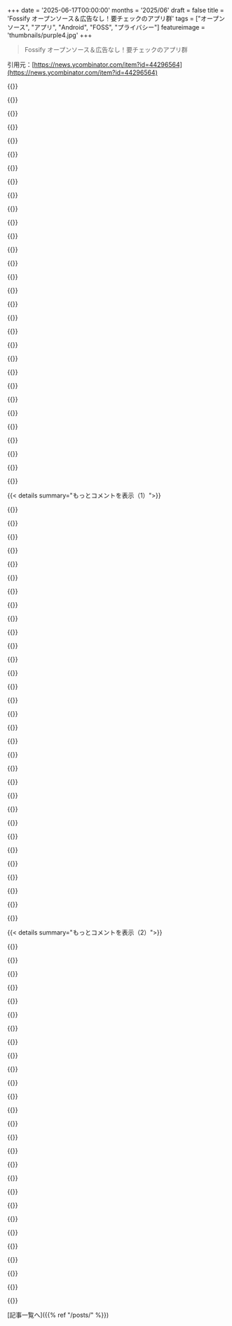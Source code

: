 +++
date = '2025-06-17T00:00:00'
months = '2025/06'
draft = false
title = 'Fossify オープンソース＆広告なし！要チェックのアプリ群'
tags = ["オープンソース", "アプリ", "Android", "FOSS", "プライバシー"]
featureimage = 'thumbnails/purple4.jpg'
+++

> Fossify オープンソース＆広告なし！要チェックのアプリ群

引用元：[https://news.ycombinator.com/item?id=44296564](https://news.ycombinator.com/item?id=44296564)




{{<matomeQuote body="次に来る人たちのために少しだけ補足ね、これらはSimple Mobile ToolsっていうコレクションがZipoAppsに売却されたときにフォークされたAndroidアプリ群だよ。" userName="kej" createdAt="2025/06/17 09:39:33" color="">}}




{{<matomeQuote body="Simple Mobile Toolsのアプリをたくさん使ってたんだけど、買収騒動の時にFossifyのフォーク版に移行したんだ。ZipooAppsに買収された後のSimple Mobile Toolsの状況を確認しに戻ってみたら [1]、もう悲惨だったよ。買収前よりずっとたくさんの権限が必要になってて、トラッカーや広告、それに詐欺みたいな週額サブスクまであるんだ。使ってたGPLライセンスにも違反してる可能性が高いね、Play Storeのアプリは明らかに更新されてるのに、GitHub [2] は全然更新されてないから。他の方法でソースコードを配布してるとは到底思えないし。<br>1: https://play.google.com/store/apps/dev?id=821434617619498026...<br>2: https://github.com/SimpleMobileTools" userName="agile-gift0262" createdAt="2025/06/17 10:32:33" color="#ff5733">}}




{{<matomeQuote body="週額サブスクだって！？" userName="squigz" createdAt="2025/06/17 13:21:06" color="">}}




{{<matomeQuote body="調べてみたらさ、フラッシュライトアプリのレビューによると、週額サブスクは広告を消すのに14.99ドルだって。フラッシュライトだよ？" userName="kej" createdAt="2025/06/17 16:15:03" color="#785bff">}}




{{<matomeQuote body="正気の沙汰じゃないね、面白すぎて笑えるくらい。月に60ドルもフラッシュライトアプリに払うやつは、まあ、それにふさわしいっていうか。ほとんどね。ほとんどだけど。" userName="emaro" createdAt="2025/06/17 16:33:07" color="">}}




{{<matomeQuote body="ダークパターンとか無料トライアルで騙して、購読してることやすごい値段に気づかせないようにしてるんだろうなって思うよ。" userName="agile-gift0262" createdAt="2025/06/17 19:35:30" color="">}}




{{<matomeQuote body="フォーク版に切り替えた後って、何かセットアップ必要だった？Simple Mobile Toolsアプリで結構設定をいじってきたから、もし移行したらいくつか見落としちゃいそうなんだよね。" userName="extraduder_ire" createdAt="2025/06/18 05:32:40" color="">}}




{{<matomeQuote body="別の名前の新しいアプリだから、エクスポート／インポート機能がないと既存の設定にはアクセスできないと思うよ。でもSimple Mobile Toolsのアプリはもう事実上マルウェアだから、どっちみち切り替えるべきだね。" userName="em-bee" createdAt="2025/06/18 06:04:51" color="">}}




{{<matomeQuote body="ずっとF-Droidから使ってたから、アップデートが来なくなったことしか気づかなかったな。" userName="extraduder_ire" createdAt="2025/06/19 17:28:57" color="">}}




{{<matomeQuote body="Goodwyに乗り換えたよ。基本的な機能の多くが有料になってるから完璧じゃないけど、ちゃんと使えるし、テーマもMaterialデザインで今っぽくて悪くない感じだよ。" userName="raaron773" createdAt="2025/06/17 11:01:55" color="#ff5733">}}




{{<matomeQuote body="ありがとね。Simple Mobile GalleryがFdroidから消えちゃって更新できてなかったんだ。これに移行したよ。でもレコーダーアプリはマジで使えないね、残念。" userName="77pt77" createdAt="2025/06/17 16:11:59" color="">}}




{{<matomeQuote body="わかるわー。他のアプリ（カレンダーとか）に比べてレコーダーがひどかったのは驚きだった。録音は小さいし、なんか不安定みたい。幸い、Fdroidには他に使える選択肢があるけど。" userName="jimjimwii" createdAt="2025/06/18 08:15:49" color="#785bff">}}




{{<matomeQuote body="何かおすすめある？opus形式で低ビットレート、バックグラウンドで動くのが欲しいんだけど、Fdroidだと全然いいの見つからなくてさ。" userName="77pt77" createdAt="2025/06/20 00:04:18" color="">}}




{{<matomeQuote body="俺もこれ使ってて気に入ってるよ。ただ、ダイヤラーで緊急電話（ドイツの112とか）かけるときに注意点があってさ。アプリの画面上は何の反応もなくて、電話失敗したみたいに見えるんだけど、実際にはちゃんと繋がるんだ。これはAndroidシステムの下層で処理されるから、ダイヤラーの画面にも通話履歴にも表示されないみたい。" userName="solstice" createdAt="2025/06/17 12:58:19" color="#45d325">}}




{{<matomeQuote body="車で事故った後、911に電話したらスマホがクラッシュしたのが原因で、Androidのroot化とかカスタムROMとかいじるのやめたんだよね。電話は「ちゃんと動く」（Just Work™）必要性があるから！" userName="komali2" createdAt="2025/06/17 13:25:42" color="">}}




{{<matomeQuote body="俺がそういうことやる理由はまさに、デバイスが買ったままじゃ「ちゃんと動かない」からなんだよ。もし十分機能するなら、そんなハックは不要でしょ。できないから手を出すんだよ。まあ、そのせいで今回みたいなことが起きるトレードオフはあるみたいだけどね。これは望ましい状態じゃないけど、デバイスの機能を意図的に制限してるメーカーのせいだと思ってる。" userName="justinrubek" createdAt="2025/06/17 14:22:45" color="">}}




{{<matomeQuote body="数年前のGoogle Pixelで実際にあったんだよ。ここに記事があるよ:<br>https://www.vice.com/en/article/google-pixel-bug-prevented-u..." userName="senkora" createdAt="2025/06/17 14:58:00" color="#ff33a1">}}




{{<matomeQuote body="VoLTE（Voice over LTE）の問題だったっていうコメントを読んだ覚えがあるな。VoLTE全般が結構複雑みたいで、電話とキャリアの両方の設定が必要なんだよね。確か、こういう問題を防ぐために標準化を進めてたはず。" userName="Tijdreiziger" createdAt="2025/06/17 15:08:25" color="#ff33a1">}}




{{<matomeQuote body="素人が実際のオペレーターに繋がずに緊急通報サービスを簡単にテストできる方法があればいいのにね。<br>例えば、911と同じ手順を踏んだけど、自動応答で成功メッセージが出て切れる別の3桁番号とか。" userName="superb_dev" createdAt="2025/06/17 17:05:18" color="">}}




{{<matomeQuote body="実はそれ、あるんだよ。<br>予約する必要があるんだけどね。<br>自宅のVOIP電話でやろうと思ってたんだ。<br>“テストコールで、地元の911サービスが911コールを受けられるか、正しい位置情報を持ってるか確認できるよ。<br>テストコールは、地元の911コールセンターに非緊急用電話番号で連絡して予約できるんだ。”<br>https://www.911.gov/calling-911/frequently-asked-questions/" userName="sudobash1" createdAt="2025/06/17 17:12:40" color="#ff5c5c">}}




{{<matomeQuote body="え、それすごくいいね！<br>もしまたvoipを触ることがあったら、これ絶対覚えとこ。" userName="superb_dev" createdAt="2025/06/17 21:42:57" color="">}}




{{<matomeQuote body="昔DivestOSっていうプロジェクトを開発してた時、この理由で毎月911にテストコールしようとしてたんだ。<br>1回だけ、特定の通話が壊れるアップデート出しちゃったけど、24時間以内に全デバイスで直したよ。" userName="SubzeroCarnage" createdAt="2025/06/17 17:21:32" color="">}}




{{<matomeQuote body="Androidは知らないけど、iOSは911の間に色々未公開の挙動をするみたいだよ。<br>例えば位置情報オフなのに、911保留中に撮った写真にフル位置情報が付いてたとか。<br>生命がかかってる状況だし、多分全アプリが正確な位置情報を受け取れるんだろうね。<br>ネットとかVPN、マイクとかも影響してると思う。" userName="m463" createdAt="2025/06/17 18:34:22" color="#ff33a1">}}




{{<matomeQuote body="心配いらないよ、Stock Pixel電話でもそれは起きるから。<br>Androidのエコシステムで信頼性を本当に気にしてる人なんていないんだ。" userName="creshal" createdAt="2025/06/17 16:30:26" color="">}}




{{<matomeQuote body="うわ、それ最悪だね。<br>最後の文章、すごくよく分かるよ。" userName="solstice" createdAt="2025/06/17 14:40:13" color="">}}




{{<matomeQuote body="イライラするほど賢いアプリだよ、古いのが売られる前に使ってたけど今はこれ使ってる。<br>他の用途でもこんなアプリセットがあればいいのにね。<br>Playストアで手に入るクソみたいな（マジで）アプリの大多数は、ほぼマルウェアだけど間違いなくスパイウェアだよ。" userName="account-5" createdAt="2025/06/17 09:59:52" color="#38d3d3">}}




{{<matomeQuote body="Playストアで良い、正直なアプリを見つけるのはほぼ不可能になったね。<br>全部広告、課金、スパイウェアまみれで、必要以上の権限を要求してくるし。<br>GoogleはPlayストアとの縁を切るのを、どんどん魅力的にしてるよ。<br>まあ、まだいくつか欲しいものはあるんだけどね。" userName="mcv" createdAt="2025/06/17 13:08:29" color="#ff33a1">}}




{{<matomeQuote body="＞まだいくつか欲しいものはあるんだけどね<br>それならこれをチェックしてみて：<br>https://f-droid.org/en/packages/com.aurora.store/<br>https://gitlab.com/AuroraOSS/AuroraStore" userName="genpfault" createdAt="2025/06/17 13:18:00" color="#ff5c5c">}}




{{<matomeQuote body="有料アプリはダウンロードもアップデートもできないみたいだよ。" userName="Tijdreiziger" createdAt="2025/06/17 15:10:32" color="">}}




{{<matomeQuote body="Play Storeみたいに、どうにか差分アップデートできるようになるといいんだけどな。" userName="sudahtigabulan" createdAt="2025/06/18 04:03:03" color="">}}




{{< details summary="もっとコメントを表示（1）">}}

{{<matomeQuote body="Netguardっていうファイアウォールアプリを試してみてよ。すごい便利なファイアウォールだよ。ほとんどのアプリのネットワーク接続を制限するのに使ってる。Wi-Fiの時はOKでもローミング中はダメとか、Netguardなら分けられるんだ。接続先をチェックして特定のターゲットだけ無効にすることもできるよ。ちなみに、満足してる有料ユーザーです。" userName="jcynix" createdAt="2025/06/17 15:04:04" color="#785bff">}}




{{<matomeQuote body="NetguardをVPN（WireGuard使ってる）と組み合わせて動かす方法ある？Mullvadのクライアントだと、Netguardと同時に起動できないんだよね。" userName="Paradigm2020" createdAt="2025/06/17 16:16:08" color="">}}




{{<matomeQuote body="Mullvadのクライアントじゃなくて、wg-quickみたいな一般的なWireGuardクライアントを使ってみるといいかもね。MullvadのウェブサイトでWireGuardの設定ファイルを作れるよ。" userName="dongcarl" createdAt="2025/06/17 16:33:22" color="">}}




{{<matomeQuote body="Play Storeで良いアプリを探すのはほぼ無理になったよね。ストアに載せるのは手間だし、儲けにならない開発者はデータ売って稼ぐ開発者ほど頑張れないのは当然だよ。データ売る方が、手間をかける価値のあるお金になるのかもしれないしね。" userName="dspillett" createdAt="2025/06/17 18:00:21" color="">}}




{{<matomeQuote body="僕はAurora Storeで広告とトラッカーをフィルタリングして使ってるよ。" userName="n_plus_1_acc" createdAt="2025/06/17 13:19:18" color="">}}




{{<matomeQuote body="Fossifyアプリをいくつか使ってるよ。電卓が超お気に入り。長さとか面積とか温度とかの計算もできるんだ。ギャラリーアプリは名前変更とかちゃんと削除できるのが最高。EXIFデータも簡単に消せるしね。カレンダーは全然邪魔にならなくて、植物の水やりスケジュール管理に使ってるんだ。メッセージとボイスレコーダーもシンプルで使いやすい。どれも権限が最小限なのが本当に良い！広告なし、トラッキングなし、データ収集なしだよ！" userName="reify" createdAt="2025/06/17 09:34:55" color="#ff33a1">}}




{{<matomeQuote body="連絡先権限で他のアプリに情報が漏れないで保存できるって知って、彼らの連絡帳アプリに乗り換えたんだ。（連絡先ごとに保存先を選べるし、デフォルト設定もできるよ）" userName="extraduder_ire" createdAt="2025/06/18 05:35:45" color="#ff5c5c">}}




{{<matomeQuote body="へぇ、知らなかったな、面白いね。オプションが3つあるんだ。「端末」、「電話ストレージ」、そして「他のアプリに見えない電話ストレージ」だって。最後のを選べば、Fossifyアプリ以外には連絡先が表示されないんだね。" userName="em-bee" createdAt="2025/06/18 13:24:57" color="">}}




{{<matomeQuote body="Fossifyのギャラリーとメッセージアプリ、めっちゃ良いよ！完璧！ランチャーも使ってるんだけど、ウィジェットが消えちゃうのが困るな。他の探すか自分で直すか…。キーボードも試したけど、GBoardに戻っちゃった。絵文字勝手に入るのホント嫌なんだよねー。" userName="mcv" createdAt="2025/06/17 11:51:43" color="#ff33a1">}}




{{<matomeQuote body="アプリが超シンプルで分かりやすいんだよね！余計なものが一切なくて、必要な機能だけ。マジで素晴らしい！Thank You appで即「寄付」した唯一のプロジェクトだよ。" userName="kissgyorgy" createdAt="2025/06/17 11:14:28" color="">}}




{{<matomeQuote body="俺もそうだけど、あのThank You appがスマホに入ってるのがなんか嫌なんだよな。" userName="tigrezno" createdAt="2025/06/17 11:34:07" color="">}}




{{<matomeQuote body="寄付したら、Thank You appは消しちゃって、F-Droidにあるバージョンを使えばいいんだよ。" userName="prmoustache" createdAt="2025/06/17 12:40:51" color="">}}




{{<matomeQuote body="adbを使えばアンインストールできるよ。例えばGitHubで「unbloat your samsung device」とか調べると、安全に消せるアプリのリストがあるページとか見つかるからさ。" userName="entropie" createdAt="2025/06/17 14:06:12" color="#ff33a1">}}




{{<matomeQuote body="adb使わなくても、Settings ＞ Appsに行って「show system apps」をオンにして、そこから不要なアプリを無効にすることもできるよ。簡単だよ。" userName="Tijdreiziger" createdAt="2025/06/17 15:11:37" color="#ff5733">}}




{{<matomeQuote body="俺も前はいらないアプリ入れとく「クソフォルダ」ってのがあったんだよね。T-UIってランチャーに変えるまではね。あれに変えてから、アプリ名打たないと開けないから、頭で覚えてるアプリしか使わなくなったよ。" userName="porridgeraisin" createdAt="2025/06/17 12:02:42" color="">}}




{{<matomeQuote body="俺のスマホメーカーのSMSアプリとかGoogle Messagesが、ローンとかギャンブルの広告をガンガン出すようになったから、Fossify Messagesに変えたんだ。そしたらマジで最高！もう他のには戻れないわ。" userName="__rito__" createdAt="2025/06/17 12:35:54" color="#ff5c5c">}}




{{<matomeQuote body="Google Messagesってどこに広告出るの？見たことないんだけど。どこに置くか全然想像つかないわ。" userName="sp0rk" createdAt="2025/06/17 12:45:32" color="">}}




{{<matomeQuote body="Messagesアプリで広告がメッセージとして来るんだって。<br>動画: https://www.youtube.com/watch?v=1YGZwlZqrpU<br>たまに画像はこんな感じにも見えるよ [JPG]: https://static1.anpoimages.com/wordpress/wp-content/uploads/..." userName="__rito__" createdAt="2025/06/17 12:53:37" color="#ff33a1">}}




{{<matomeQuote body="うわ、それマジひどいじゃん。<br>WhatsAppが最近広告出した件より、むしろタチ悪いかもな。" userName="barbs" createdAt="2025/06/18 01:31:14" color="">}}




{{<matomeQuote body="これってスパムとどう違うの？<br>ランダムな業者がRCSメッセージ送ってるだけで、アプリ自体が広告出してるわけじゃないでしょ。<br>スパム減らすためにメールクライアント消すのと同じことじゃん。" userName="whatevertrevor" createdAt="2025/06/18 15:32:14" color="">}}




{{<matomeQuote body="なんかディストピア感あるわ。<br>GoogleとかAndroidがこんな変なことになってるなんて全然知らなかったな。" userName="molszanski" createdAt="2025/06/17 14:28:51" color="">}}




{{<matomeQuote body="これ、Android自体が原因って証拠がいるでしょ。<br>ただの業者がマーケティング目的でRCSメッセージ送ってるだけじゃん。<br>電話番号知ってれば、Google関係なく送れるんだから。" userName="whatevertrevor" createdAt="2025/06/18 15:33:59" color="">}}




{{<matomeQuote body="しかもこれ、キャリア通さないから、国の迷惑電話リストに登録してても文句言えないんだよね。<br>アプリ変えなくても、RCS無効にすりゃ解決。<br>SMSなら大丈夫だから、広告だけ来なくなる。<br>このアホらしさがRCSの息の根止めるかもね。" userName="chrismorgan" createdAt="2025/06/17 15:32:48" color="#45d325">}}




{{<matomeQuote body="SMSは、OTPとか支払い通知とか、マジで必要な時だけ使う。<br>家族や友達が電波悪いとこ行った時くらいしかSMS要らないしね。<br>普段はSignal/WApp/Telegramで、SMSはホントたまに。<br>RCS関連はもう全部消したわ。" userName="__rito__" createdAt="2025/06/18 04:17:45" color="#45d325">}}




{{<matomeQuote body="SMTがZipoAppsに買収された時の開発者コミュニティの反応はこれ。<br>Fossifyはここから派生したんだ。<br>https://github.com/SimpleMobileTools/General-Discussion/issu..." userName="heybrendan" createdAt="2025/06/17 10:47:29" color="#ff33a1">}}




{{<matomeQuote body="買収されちゃったのは残念だけど、元開発者のサイトにあった「award losing android developer」（受賞を逃し続けるAndroid開発者）ってのがマジ笑える。<br>https://kaputa.sk/" userName="barbs" createdAt="2025/06/18 02:03:31" color="#ff5733">}}




{{<matomeQuote body="最近、FastMailアプリ最悪だって愚痴ってたら、同僚にFossifyのカレンダーアプリ勧められたんだ。<br>使ってみたら超気に入ったよ。<br>必要な機能だけあって、まさにって感じ。<br>FastMailのアプリはもう要らないわ。（FastMailのメールサービス自体は好きだけどね）" userName="encom" createdAt="2025/06/17 10:40:04" color="#ff5c5c">}}




{{<matomeQuote body="またかよ、2025年に作られたカレンダーアプリで、あのバカバカしくて古い”月”表示を使ってるのかよ。" userName="globular-toast" createdAt="2025/06/17 10:50:57" color="">}}




{{<matomeQuote body="俺は月表示が好きだよ。個人のカレンダーだし、そこまで忙しくないから狭い表示は必要ないんだ。<br>近い将来の予定を見るのに月表示は便利だよ。でも、好きな表示に設定できるらしいぞ。" userName="encom" createdAt="2025/06/17 11:28:14" color="">}}




{{<matomeQuote body="月末だと先の予定なんて見えないだろ。でも、過去3週間は見られるぜ！超便利だよな、皮肉だけど。" userName="globular-toast" createdAt="2025/06/17 13:46:35" color="">}}

{{</details>}}




{{< details summary="もっとコメントを表示（2）">}}

{{<matomeQuote body="それ最初から言えよ。将来4週間を見られるAndroid向けのFOSSカレンダーアプリ、何か知ってるか？" userName="em-bee" createdAt="2025/06/18 05:13:00" color="">}}




{{<matomeQuote body="Android用は知らないな。Thunderbirdってやつだけが”複数週”表示できるのを知ってるよ。" userName="globular-toast" createdAt="2025/06/18 06:38:35" color="#785bff">}}




{{<matomeQuote body="’古い’とか’バカげてる’ってのは、えっと、お前の意見だよな。<br>月表示の方が好きな人もたくさんいるんだぜ。" userName="coldtea" createdAt="2025/06/17 12:05:59" color="">}}




{{<matomeQuote body="月表示が好きじゃないなら、他の表示を選べばいいじゃん。俺は実は月＋日表示が好きだよ。" userName="hans_castorp" createdAt="2025/06/17 12:01:48" color="">}}




{{<matomeQuote body="’月表示’は特定の月の全体像を見たいときに便利だよ。" userName="basemi" createdAt="2025/06/17 12:02:51" color="">}}




{{<matomeQuote body="俺も月表示を使ってるよ。" userName="tigrezno" createdAt="2025/06/17 11:35:17" color="">}}




{{<matomeQuote body="俺はそれしか使わないね。一体どうやったら’古い’なんてことになるんだよw" userName="Saris" createdAt="2025/06/17 12:48:30" color="">}}




{{<matomeQuote body="月表示が一番便利だわ。グリッド見れば何がいつあるかすぐわかるし。でも予定リスト表示は、いつ何があるかすぐにはわかんないからイマイチかな。週表示は先の予定が見えなさすぎ。特定の表示方法が嫌いってだけでアプリから無くせ！って思うのは、設定で好きな表示に切り替えればいいだけなのに、なんか笑えるし変だと思うよ。" userName="Saris" createdAt="2025/06/17 15:38:05" color="#ff33a1">}}




{{<matomeQuote body="月の最終週だと先の予定見えないじゃん。30年以上も変わらないカレンダーアプリの表示形式しか想像できないって、なんかウケる。まともにやってるのAppleだけだよ。" userName="globular-toast" createdAt="2025/06/17 16:20:42" color="">}}




{{<matomeQuote body="Appleのカレンダーはイベントがある日に点が付くだけで、毎日イベントある人にはほぼ役に立たない。e/OS/のカレンダーアプリはスムーズにスクロールできて、今週を一番上にして見れるし、何があるかちゃんとわかる表示方法なんだ。FossifyじゃないけどAppleのよりずっとマシだよ…。" userName="em-bee" createdAt="2025/06/18 06:01:17" color="#ff33a1">}}




{{<matomeQuote body="これが”まともに”正しいやり方ってのはないと思うな。結局、好みの問題だよ。" userName="barbs" createdAt="2025/06/18 01:55:34" color="">}}




{{<matomeQuote body="次の月にめくると、前の月の最後の5日くらいも表示されるよ。" userName="Saris" createdAt="2025/06/17 16:24:47" color="">}}




{{<matomeQuote body="素朴な疑問なんだけどさ、AndroidユーザーってOS標準のカメラとか電卓、カレンダー、電話、ファイルマネージャー、SMSアプリにも広告入るの？それともこのFossifyアプリって、標準アプリにはない特別なプライバシー機能とかあるの？" userName="degif" createdAt="2025/06/17 11:41:19" color="#ff5733">}}




{{<matomeQuote body="主要なAndroidメーカーの標準電話とSMSアプリは、Google PhoneとGoogle Messagesを使うことになってるんだって。だからGoogleはAOSP DialerとAOSP Messagesのメンテナンスをやめちゃったんだよ。" userName="kotaKat" createdAt="2025/06/17 12:06:37" color="#ff5c5c">}}




{{<matomeQuote body="私はSamsungのスマホ使ってるけど、これはSamsung純正の電話とSMSアプリが入ってるよ。" userName="Tijdreiziger" createdAt="2025/06/17 15:14:25" color="#45d325">}}




{{<matomeQuote body="私は素のAndroidを使ってて、Googleのアプリは全部アンインストールしてF-Droidのアプリだけ使ってるよ。（ギャラリー、電話、連絡先、カメラとか）の多くはこれ→ https://simplemobiletools.com から。ソースコードはこれ→ https://github.com/SimpleMobileTools。ギャラリーはFossifyのと似てるし、「バージョン情報」とかほぼ同じに見えるから、どうなんだろうね？" userName="johnisgood" createdAt="2025/06/17 19:28:37" color="#38d3d3">}}




{{<matomeQuote body="最新版のアプリの権限とかチェックした方がいいかもよ。<br>FossifyはSimpleMobileToolsから派生したんだけど、新しい持ち主が加えた広告とかトラッカーがないんだ。" userName="wffurr" createdAt="2025/06/17 20:43:08" color="">}}




{{<matomeQuote body="「Simple ...」ってのはTibor Kaputaさんがオーナーで、まだメンテされてるんだね。<br>じゃあFossifyに乗り換えるべき？" userName="johnisgood" createdAt="2025/06/17 22:54:52" color="">}}




{{<matomeQuote body="うん、乗り換えなよ。" userName="tcfhgj" createdAt="2025/06/17 23:59:03" color="">}}




{{<matomeQuote body="ありがとう、乗り換えたよ。" userName="johnisgood" createdAt="2025/06/18 00:13:18" color="">}}




{{<matomeQuote body="デフォルトアプリにないプライバシー機能があるかって？<br>あるよ。Googleの標準アプリは非公開で何送ってるか不明。Fossifyはオープンソースで、連絡先やカレンダーをGoogleに送らないんだ。囲い込みや広告もないしね。<br>他のPlayストアのアプリは通信を送らなくても、別のプライバシー侵害や広告があるけど、Fossifyはそれらを避けてるんだ。" userName="glenstein" createdAt="2025/06/17 12:29:11" color="#ff5c5c">}}




{{<matomeQuote body="俺はLineageOS使ってるんだけど、デフォルトで足りないからFossifyとかSimple Mobile Toolsとか使ってるよ。<br>オープンソースだから、もっとプライベートでカスタマイズしたい人にもいいよね。<br>KDE ConnectとかVLCのフォークもメンテしてたよ。" userName="polyaniline" createdAt="2025/06/17 11:48:24" color="">}}




{{<matomeQuote body="GoogleがEU規制でストップウォッチやアラームアプリにまでプライバシーポリシーのポップアップを出さざるを得なくなった時、標準アプリ使うのやめたわ。<br>あんなのにスパイウェアが必要なんておかしいだろ。" userName="creshal" createdAt="2025/06/17 16:34:09" color="">}}




{{<matomeQuote body="広告がないからって、トラッカーだらけじゃないとは限らないよ。" userName="prmoustache" createdAt="2025/06/17 12:41:34" color="">}}




{{<matomeQuote body="オリジナルアプリには広告はないけど、これらのアプリはプライバシーの利点があるし、標準アプリに無理やり詰め込まれるAIみたいな無駄な機能もないのがいいよね。" userName="Saris" createdAt="2025/06/17 12:47:26" color="">}}




{{<matomeQuote body="最近のAndroidは何だかどんどんひどくなってる気がするね。<br>俺はGoogleフォトと写真を同期したくないからFossifyギャラリーに乗り換えたんだ。<br>デフォルトのメッセンジャーが急にGoogleアカウントへのアクセスを要求した時は、代替を探したけどGoogle Playで見つけたのは全部広告付きだったから、またしてもFossifyに助けられたよ。今のところすごく気に入ってる。" userName="mcv" createdAt="2025/06/17 11:44:11" color="#785bff">}}

{{</details>}}



[記事一覧へ]({{% ref "/posts/" %}})
